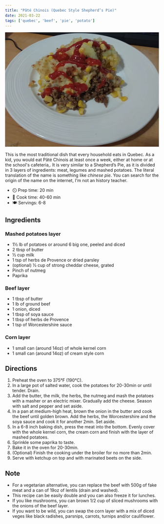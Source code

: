 ```yaml
---
title: "Pâté Chinois (Quebec Style Shepherd’s Pie)"
date: 2021-03-22
tags: ['quebec', 'beef', 'pie', 'potato']
---
```


![pate chinois](/recipes/pix/pate-chinois.webp "Homemade pate chinois with to much ketchup")

This is the most traditional dish that every household eats in Quebec. As a kid, you would eat Pâté Chinois at least once a week, either at home or at the school's cafeteria,. It is very similar to a Shepherd’s Pie, as it is divided in 3 layers of ingredients: meat, legumes and mashed potatoes. The literal translation of the name is something like _chinese pie_. You can search for the origin of the name on the internet, I'm not an history teacher.

- ⏲️ Prep time: 20 min
- 🍳 Cook time: 40-60 min
- 🍽️ Servings: 6-8

## Ingredients

### Mashed potatoes layer
- 1½ lb of potatoes or around 6 big one, peeled and diced
- 2 tbsp of butter
- ½ cup milk
- 1 tsp of  herbs de Provence or dried parsley
- (optional) ½ cup of strong cheddar cheese, grated
- Pinch of nutmeg
- Paprika

### Beef layer
- 1 tbsp of butter
- 1 lb of ground beef
- 1 onion, diced
- 1 tbsp of soya sauce
- 1 tbsp of herbs de Provence
- 1 tsp of Worcestershire sauce

### Corn layer
- 1 small can (around 14oz) of whole kernel corn
- 1 small can (around 14oz) of cream style corn

## Directions

1. Preheat the oven to 375°F (190°C).
2. In a large pot of salted water, cook the potatoes for 20-30min or until tender. Drain.
3. Add the butter, the milk, the herbs, the nutmeg and mash the potatoes with a masher or an electric mixer. Gradually add the cheese. Season with salt and pepper and set aside.
4. In a pan at medium-high heat, brown the onion in the butter and cook the beef until golden brown. Add the herbs, the Worcestershire and the soya sauce and cook it for another 2min. Set aside.
5. In a 6-8 inch baking dish, press the meat into the bottom. Evenly cover with the whole kernel corn, the cream corn and finish with the layer of mashed potatoes.
6. Sprinkle some paprika to taste.
7. Bake it in the oven for 20-30min.
9. (Optional) Finish the cooking under the broiler for no more than 2min.
10. Serve with ketchup on top and with marinated beets on the side.

## Note

- For a vegetarian alternative, you can replace the beef with 500g of fake meat and a can of 19oz of lentils (drain and washed).
- This recipe can be easily double and you can also freeze it for lunches.
- If you like mushrooms, you can brown 1/2 cup of sliced mushrooms with the onions of the beef layer.
- If you want to be wild, you can swap the corn layer with a mix of diced veges like black radishes, parsnips, carrots, turnips and/or cauliflower.
